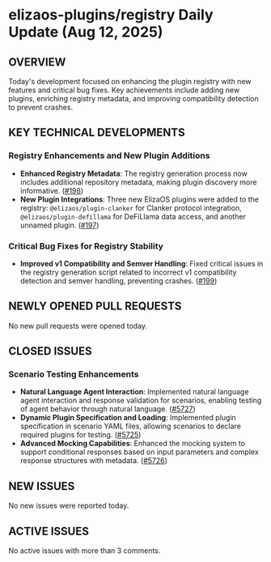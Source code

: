 # elizaos-plugins/registry Daily Update (Aug 12, 2025)
## OVERVIEW 
Today's development focused on enhancing the plugin registry with new features and critical bug fixes. Key achievements include adding new plugins, enriching registry metadata, and improving compatibility detection to prevent crashes.

## KEY TECHNICAL DEVELOPMENTS

### Registry Enhancements and New Plugin Additions
*   **Enhanced Registry Metadata**: The registry generation process now includes additional repository metadata, making plugin discovery more informative. ([#198](https://github.com/elizaos-plugins/registry/pull/198))
*   **New Plugin Integrations**: Three new ElizaOS plugins were added to the registry: `@elizaos/plugin-clanker` for Clanker protocol integration, `@elizaos/plugin-defillama` for DeFiLlama data access, and another unnamed plugin. ([#197](https://github.com/elizaos-plugins/registry/pull/197))

### Critical Bug Fixes for Registry Stability
*   **Improved v1 Compatibility and Semver Handling**: Fixed critical issues in the registry generation script related to incorrect v1 compatibility detection and semver handling, preventing crashes. ([#199](https://github.com/elizaos-plugins/registry/pull/199))

## NEWLY OPENED PULL REQUESTS
No new pull requests were opened today.

## CLOSED ISSUES

### Scenario Testing Enhancements
*   **Natural Language Agent Interaction**: Implemented natural language agent interaction and response validation for scenarios, enabling testing of agent behavior through natural language. ([#5727](https://github.com/elizaos-plugins/registry/issues/5727))
*   **Dynamic Plugin Specification and Loading**: Implemented plugin specification in scenario YAML files, allowing scenarios to declare required plugins for testing. ([#5725](https://github.com/elizaos-plugins/registry/issues/5725))
*   **Advanced Mocking Capabilities**: Enhanced the mocking system to support conditional responses based on input parameters and complex response structures with metadata. ([#5726](https://github.com/elizaos-plugins/registry/issues/5726))

## NEW ISSUES
No new issues were reported today.

## ACTIVE ISSUES
No active issues with more than 3 comments.